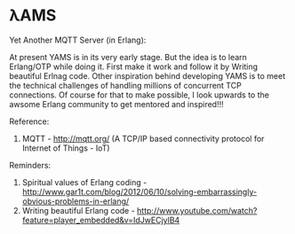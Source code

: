 λAMS
====

Yet Another MQTT Server (in Erlang): 

At present YAMS is in its very early stage. But the idea is to learn Erlang/OTP while doing it. First make it work and follow it by Writing beautiful Erlnag code. Other inspiration behind developing YAMS is to meet the technical challenges of handling millions of concurrent TCP connections. Of course for that to make possible, I look upwards to the awsome Erlang community to get mentored and inspired!!!

Reference:

1. MQTT  - http://mqtt.org/ (A TCP/IP based connectivity protocol for Internet of Things - IoT)

Reminders:

1. Spiritual values of Erlang coding - http://www.gar1t.com/blog/2012/06/10/solving-embarrassingly-obvious-problems-in-erlang/ 
2. Writing beautiful Erlang code - http://www.youtube.com/watch?feature=player_embedded&v=IdJwECjylB4

